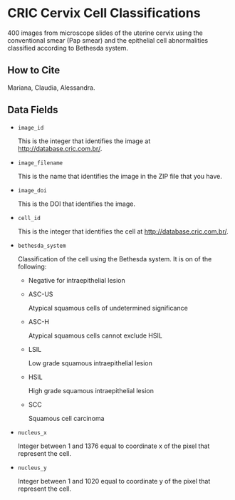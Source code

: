 # CRIC Cervix Cell Classifications

400 images from microscope slides of the uterine cervix using the conventional smear (Pap smear) and the epithelial cell abnormalities classified according to Bethesda system.

## How to Cite

Mariana, Claudia, Alessandra.

## Data Fields

- `image_id`

  This is the integer that identifies the image at http://database.cric.com.br/.
- `image_filename`

  This is the name that identifies the image in the ZIP file that you have.
- `image_doi`

  This is the DOI that identifies the image.
- `cell_id`

  This is the integer that identifies the cell at http://database.cric.com.br/.
- `bethesda_system`

  Classification of the cell
  using the Bethesda system.
  It is on of the following:

  - Negative for intraepithelial lesion
  - ASC-US

    Atypical squamous cells of undetermined significance
  - ASC-H

    Atypical squamous cells cannot exclude HSIL
  - LSIL

    Low grade squamous intraepithelial lesion
  - HSIL

    High grade squamous intraepithelial lesion
  - SCC

    Squamous cell carcinoma
- `nucleus_x`

  Integer between 1 and 1376 equal to coordinate x of the pixel that represent the cell.
- `nucleus_y`

  Integer between 1 and 1020 equal to coordinate y of the pixel that represent the cell.